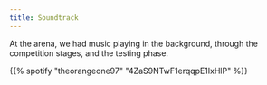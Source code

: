 ```yaml
---
title: Soundtrack
---
```


At the arena, we had music playing in the background, through the competition stages, and the testing phase. 

<!--more-->

{{% spotify "theorangeone97" "4ZaS9NTwF1erqqpE1IxHlP" %}}

